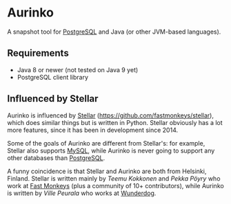 # Aurinko

A snapshot tool for [PostgreSQL](https://www.postgresql.org/) and Java (or other JVM-based languages).

## Requirements

* Java 8 or newer (not tested on Java 9 yet)
* PostgreSQL client library

## Influenced by Stellar

Aurinko is influenced by [Stellar](https://github.com/fastmonkeys/stellar) (https://github.com/fastmonkeys/stellar), which does similar things but is written in Python. Stellar obviously has a lot more features, since it has been in development since 2014.

Some of the goals of Aurinko are different from Stellar's: for example, Stellar also supports [MySQL](https://www.mysql.com/), while Aurinko is never going to support any other databases than [PostgreSQL](https://www.postgresql.org/).

A funny coincidence is that Stellar and Aurinko are both from Helsinki, Finland. Stellar is written mainly by *Teemu Kokkonen* and *Pekka Pöyry* who work at [Fast Monkeys](http://www.fastmonkeys.com/) (plus a community of 10+ contributors), while Aurinko is written by *Ville Peurala* who works at [Wunderdog](https://wunder.dog).
